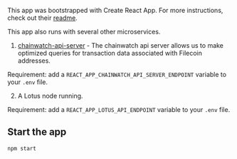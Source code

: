 This app was bootstrapped with Create React App. For more instructions, check out their [readme](https://github.com/facebook/create-react-app/blob/master/README.md).

This app also runs with several other microservices.

1. [chainwatch-api-server](https://github.com/openworklabs/chainwatch-api-server) - The chainwatch api server allows us to make optimized queries for transaction data associated with Filecoin addresses.

Requirement: add a `REACT_APP_CHAINWATCH_API_SERVER_ENDPOINT` variable to your `.env` file.

2. A Lotus node running.

Requirement: add a `REACT_APP_LOTUS_API_ENDPOINT` variable to your `.env` file.

## Start the app

`npm start`
